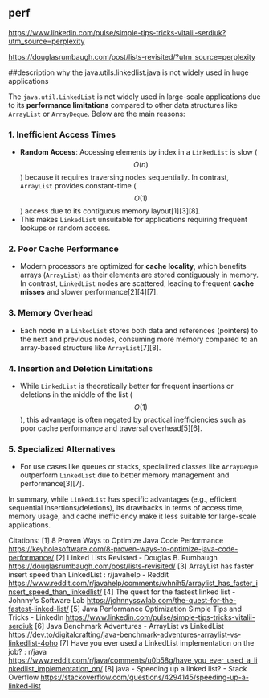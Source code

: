 
## perf
https://www.linkedin.com/pulse/simple-tips-tricks-vitalii-serdiuk?utm_source=perplexity

https://douglasrumbaugh.com/post/lists-revisited/?utm_source=perplexity

##description
why the java.utils.linkedlist.java is not widely used in huge applications

The `java.util.LinkedList` is not widely used in large-scale applications due to its **performance limitations** compared to other data structures like `ArrayList` or `ArrayDeque`. Below are the main reasons:

### 1. **Inefficient Access Times**
   - **Random Access**: Accessing elements by index in a `LinkedList` is slow ($$O(n)$$) because it requires traversing nodes sequentially. In contrast, `ArrayList` provides constant-time ($$O(1)$$) access due to its contiguous memory layout[1][3][8].
   - This makes `LinkedList` unsuitable for applications requiring frequent lookups or random access.

### 2. **Poor Cache Performance**
   - Modern processors are optimized for **cache locality**, which benefits arrays (`ArrayList`) as their elements are stored contiguously in memory. In contrast, `LinkedList` nodes are scattered, leading to frequent **cache misses** and slower performance[2][4][7].

### 3. **Memory Overhead**
   - Each node in a `LinkedList` stores both data and references (pointers) to the next and previous nodes, consuming more memory compared to an array-based structure like `ArrayList`[7][8].

### 4. **Insertion and Deletion Limitations**
   - While `LinkedList` is theoretically better for frequent insertions or deletions in the middle of the list ($$O(1)$$), this advantage is often negated by practical inefficiencies such as poor cache performance and traversal overhead[5][6].

### 5. **Specialized Alternatives**
   - For use cases like queues or stacks, specialized classes like `ArrayDeque` outperform `LinkedList` due to better memory management and performance[3][7]. 

In summary, while `LinkedList` has specific advantages (e.g., efficient sequential insertions/deletions), its drawbacks in terms of access time, memory usage, and cache inefficiency make it less suitable for large-scale applications.

Citations:
[1] 8 Proven Ways to Optimize Java Code Performance https://keyholesoftware.com/8-proven-ways-to-optimize-java-code-performance/
[2] Linked Lists Revisted - Douglas B. Rumbaugh https://douglasrumbaugh.com/post/lists-revisited/
[3] ArrayList has faster insert speed than LinkedList : r/javahelp - Reddit https://www.reddit.com/r/javahelp/comments/whnih5/arraylist_has_faster_insert_speed_than_linkedlist/
[4] The quest for the fastest linked list - Johnny's Software Lab https://johnnysswlab.com/the-quest-for-the-fastest-linked-list/
[5] Java Performance Optimization Simple Tips and Tricks - LinkedIn https://www.linkedin.com/pulse/simple-tips-tricks-vitalii-serdiuk
[6] Java Benchmark Adventures - ArrayList vs LinkedList https://dev.to/digitalcrafting/java-benchmark-adventures-arraylist-vs-linkedlist-4oho
[7] Have you ever used a LinkedList implementation on the job? : r/java https://www.reddit.com/r/java/comments/u0b58g/have_you_ever_used_a_linkedlist_implementation_on/
[8] java - Speeding up a linked list? - Stack Overflow https://stackoverflow.com/questions/4294145/speeding-up-a-linked-list
